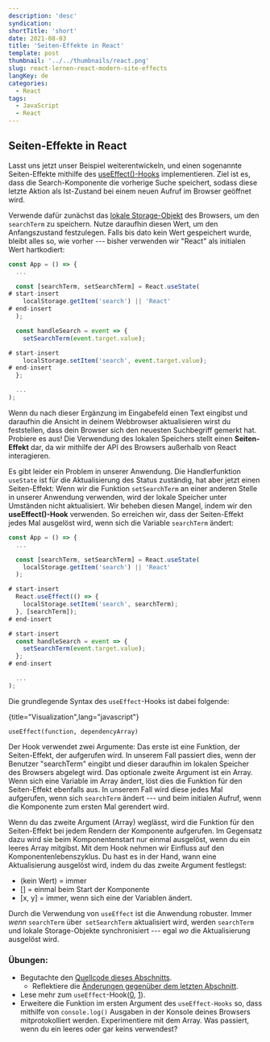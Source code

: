 ```yaml
---
description: 'desc'
syndication:
shortTitle: 'short'
date: 2021-08-03
title: 'Seiten-Effekte in React'
template: post
thumbnail: '../../thumbnails/react.png'
slug: react-lernen-react-modern-site-effects
langKey: de
categories:
  - React
tags:
  - JavaScript
  - React
---
```


## Seiten-Effekte in React

Lasst uns jetzt unser Beispiel weiterentwickeln, und einen sogenannte Seiten-Effekte mithilfe des [useEffect()-Hooks](https://de.reactjs.org/docs/hooks-effect.html) implementieren. Ziel ist es, dass die Search-Komponente die vorherige Suche speichert, sodass diese letzte Aktion als Ist-Zustand bei einem neuen Aufruf im Browser geöffnet wird.

Verwende dafür zunächst das [lokale Storage-Objekt](https://developer.mozilla.org/de/docs/Web/API/Window/localStorage) des Browsers, um den `searchTerm` zu speichern. Nutze daraufhin diesen Wert, um den Anfangszustand festzulegen. Falls bis dato kein Wert gespeichert wurde, bleibt alles so, wie vorher --- bisher verwenden wir "React" als initialen Wert hartkodiert:

```js
const App = () => {
  ...

  const [searchTerm, setSearchTerm] = React.useState(
# start-insert
    localStorage.getItem('search') || 'React'
# end-insert
  );

  const handleSearch = event => {
    setSearchTerm(event.target.value);

# start-insert
    localStorage.setItem('search', event.target.value);
# end-insert
  };

  ...
);
```

Wenn du nach dieser Ergänzung im Eingabefeld einen Text eingibst und daraufhin die Ansicht in deinem Webbrowser aktualisieren wirst du feststellen, dass dein Browser sich den neuesten Suchbegriff gemerkt hat. Probiere es aus! Die Verwendung des lokalen Speichers stellt einen **Seiten-Effekt** dar, da wir mithilfe der API des Browsers außerhalb von React interagieren.

Es gibt leider ein Problem in unserer Anwendung. Die Handlerfunktion `useState` ist für die Aktualisierung des Status zuständig, hat aber jetzt einen Seiten-Effekt: Wenn wir die Funktion `setSearchTerm` an einer anderen Stelle in unserer Anwendung verwenden, wird der lokale Speicher unter Umständen nicht aktualisiert. Wir beheben diesen Mangel, indem wir den **useEffect()-Hook** verwenden. So erreichen wir, dass der Seiten-Effekt jedes Mal ausgelöst wird, wenn sich die Variable `searchTerm` ändert:

```js
const App = () => {
  ...

  const [searchTerm, setSearchTerm] = React.useState(
    localStorage.getItem('search') || 'React'
  );

# start-insert
  React.useEffect(() => {
    localStorage.setItem('search', searchTerm);
  }, [searchTerm]);
# end-insert

# start-insert
  const handleSearch = event => {
    setSearchTerm(event.target.value);
  };
# end-insert

  ...
);
```

Die grundlegende Syntax des `useEffect`-Hooks ist dabei folgende:

{title="Visualization",lang="javascript"}
```
useEffect(function, dependencyArray)
```

Der Hook verwendet zwei Argumente: Das erste ist eine Funktion, der Seiten-Effekt, der aufgerufen wird. In unserem Fall passiert dies, wenn der Benutzer "searchTerm" eingibt und dieser daraufhin im lokalen Speicher des Browsers abgelegt wird. Das optionale zweite Argument ist ein Array. Wenn sich eine Variable im Array ändert, löst dies die Funktion für den Seiten-Effekt ebenfalls aus. In unserem Fall wird diese jedes Mal aufgerufen, wenn sich `searchTerm` ändert --- und beim initialen Aufruf, wenn die Komponente zum ersten Mal gerendert wird.

Wenn du das zweite Argument (Array) weglässt, wird die Funktion für den Seiten-Effekt bei jedem Rendern der Komponente aufgerufen. Im Gegensatz dazu wird sie beim Komponentenstart nur einmal ausgelöst, wenn du ein leeres Array mitgibst. Mit dem Hook nehmen wir Einfluss auf den Komponentenlebenszyklus. Du hast es in der Hand, wann eine Aktualisierung ausgelöst wird, indem du das zweite Argument festlegst:
- (kein Wert) = immer
- [] = einmal beim Start der Komponente
- [x, y] = immer, wenn sich eine der Variablen ändert.

Durch die Verwendung von `useEffect` ist die Anwendung robuster. Immer *wenn* `searchTerm` über` setSearchTerm` aktualisiert wird, werden `searchTerm` und lokale Storage-Objekte synchronisiert --- egal *wo* die Aktualisierung ausgelöst wird.

### Übungen:

* Begutachte den [Quellcode dieses Abschnitts](https://codesandbox.io/s/github/the-road-to-learn-react/hacker-stories/tree/hs/React-Side-Effects).
  * Reflektiere die [Änderungen gegenüber dem letzten Abschnitt](https://github.com/the-road-to-learn-react/hacker-stories/compare/hs/Props-Handling...hs/React-Side-Effects?expand=1).
* Lese mehr zum `useEffect`-Hook([0](https://de.reactjs.org/docs/hooks-effect.html), [1](https://de.reactjs.org/docs/hooks-reference.html#useeffect)).
* Erweitere die Funktion im ersten Argument des `useEffect-Hooks` so, dass mithilfe von `console.log()` Ausgaben in der Konsole deines Browsers mitprotokolliert werden. Experimentiere mit dem Array. Was passiert, wenn du ein leeres oder gar keins verwendest?
<img src="https://vg01.met.vgwort.de/na/a4921a5f9bb64830b89e6c008a251b7f" width="1" height="1" alt="">
